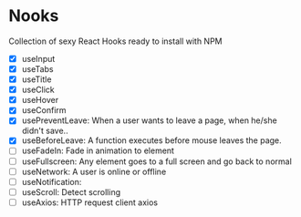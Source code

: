# Nooks

Collection of sexy React Hooks ready to install with NPM

- [x] useInput
- [x] useTabs
- [x] useTitle
- [x] useClick
- [x] useHover
- [x] useConfirm
- [x] usePreventLeave: When a user wants to leave a page, when he/she didn't save..
- [x] useBeforeLeave: A function executes before mouse leaves the page.
- [ ] useFadeIn: Fade in animation to element
- [ ] useFullscreen: Any element goes to a full screen and go back to normal
- [ ] useNetwork: A user is online or offline
- [ ] useNotification: 
- [ ] useScroll: Detect scrolling
- [ ] useAxios: HTTP request client axios
